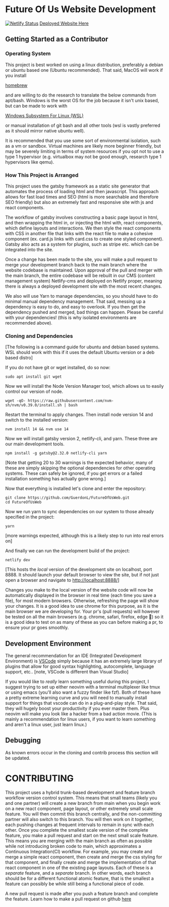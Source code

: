 # Future Of Us Website Development
[![Netlify Status](https://api.netlify.com/api/v1/badges/b654c94e-08a6-4b79-b443-7837581b1d8d/deploy-status)](https://app.netlify.com/sites/compassionate-wing-211df6/deploys)
<a href='https://compassionate-wing-211df6.netlify.app/'>Deployed Website Here</a>
## Getting Started as a Contributor
### Operating System
This project is best worked on using a linux distribution, preferably a debian or ubuntu based one (Ubuntu recommended). That said, MacOS will work if you install <a href='https://brew.sh/'><p>homebrew</p></a> and are willing to do the research to translate the below commands from apt/bash. 
Windows is the worst OS for the job because it isn't unix based, but can be made to work with 

<a href='https://docs.microsoft.com/en-us/windows/wsl/install'><p>Windows Subsystem For Linux (WSL)</p></a> or manual installation of git bash and all other tools (wsl is vastly preferred as it should mirror native ubuntu well).

It is recommended that you use some sort of environmental isolation, such as a vm or sandbox. Virtual machines are likely more beginner friendly, but may be severely limiting in terms of system resources if you opt not to use a type 1 hypervisor (e.g. virtualbox may not be good enough, research type 1 hypervisors like qemu).


### How This Project is Arranged
This project uses the gatsby framework as a static site generator that automates the process of loading html and then javascript. This approach allows for fast load times and SEO (html is more searchable and therefore SEO friendly) but also an extremely fast and responsive site with js and react components. 

The workflow of gatsby involves constructing a basic page layout in html, and then wrapping the html in, or injecting the html with, react components, which define layouts and interactions. We then style the react components with CSS in another file that links with the react file to make a cohesive component (ex. card.js links with card.css to create one styled component). Gatsby also acts as a system for plugins, such as stripe etc. which can be integrated into the site.

Once a change has been made to the site, you will make a pull request to merge your development branch back to the main branch where the website codebase is maintained. Upon approval of the pull and merger with the main branch, the entire codebase will be rebuilt in our CMS (content management system) Netlify-cms and deployed on Netlify proper, meaning there is always a deployed development site with the most recent changes.

We also will use Yarn to manage dependencies, so you should have to do minimal manual dependency management. That said, messing up a dependency is easy to do, and easy to overlook. If you then get the dependency pushed and merged, bad things can happen. Please be careful with your dependencies! (this is why isolated environments are recommended above).

### Cloning and Dependencies
[The following is a command guide for ubuntu and debian based systems. WSL should work with this if it uses the default Ubuntu version or a deb based distro]

If you do not have git or wget installed, do so now: 

```
sudo apt install git wget
```

Now we will install the Node Version Manager tool, which allows us to easily control our version of node.

```
wget -qO- https://raw.githubusercontent.com/nvm-sh/nvm/v0.39.0/install.sh | bash
```

Restart the terminal to apply changes.
Then install node version 14 and switch to the installed version:

```
nvm install 14 && nvm use 14
```
Now we will install gatsby version 2, netlify-cli, and yarn. These three are our main development tools.

```
npm install -g gatsby@2.32.0 netlify-cli yarn
```
[Note that getting 20 to 30 warnings is the expected behavior, many of these are simply skipping the optional dependencies for other operating systems. These can safely be ignored, if you get errors or a failed installation something has actually gone wrong.]

Now that everything is installed let's clone and enter the repository:

```
git clone https://github.com/GuerdonL/FutureOfUsWeb.git
cd FutureOfUsWeb
```

Now we run yarn to sync dependencies on our system to those already specified in the project:

```
yarn
```
[more warnings expected, although this is a likely step to run into real errors on]

And finally we can run the development build of the project:

```
netlify dev
```
[This hosts the *local* version of the development site on localhost, port 8888. It should launch your default browser to view the site, but if not just open a browser and navigate to <a href='http://localhost:8888/'>http://localhost:8888/</a>]
  
Changes you make to the local version of the website code will now be automatically displayed in the browser in real time (each time you save a file), for most modern browsers. Otherwise, refreshing the page will show your changes. It is a good idea to use chrome for this purpose, as it is the main browser we are developing for. Your pr's (pull requests) will however be tested on all the main browsers (e.g. chrome, safari, firefox, edge 🤮) so it is a good idea to test on as many of these as you can before making a pr, to ensure your pr goes smoothly.
  
## Development Environment

The general recommendation for an IDE (Integrated Development Environment) is <a href='https://code.visualstudio.com/'>VSCode</a> simply because it has an extremely large library of plugins that allow for good syntax highlighting, autocomplete, language support, etc.. [note, VSCode is different than Visual Studio] 

If you would like to *really* learn something useful during this project, I suggest trying to set up either neovim with a terminal multiplexer like tmux or using emacs (you'll also want a fuzzy finder like fzf). Both of these have a pretty extreme learning curve and you will need to manually install support for things that vscode can do in a plug-and-play style. That said, they will hugely boost your productivity if you ever master them. Plus neovim will make you look like a hacker from a bad action movie. (This is mainly a recommendation for linux users, if you want to learn something and aren't a linux user, just learn linux.)

  
## Debugging

As known errors occur in the cloning and contrib process this section will be updated. 

# CONTRIBUTING

This project uses a hybrid trunk-based development and feature branch workflow version control system. This means that small teams (likely you and one partner) will create a new branch from main when you begin work on a new react component, page layout, or other extremely small scale feature.  You will then commit this branch centrally, and the non-committing partner will also switch to this branch. You will then work on it together, each pushing changes at frequent intervals to remain in sync with each other. Once you complete the smallest scale version of the complete feature, you make a pull request and start on the next small scale feature. This means you are merging with the main branch as often as possible while not introducing broken code to main, which approximates a Continuous Integration(CI) workflow.
For example, you may create and merge a simple react component, then create and merge the css styling for that component, and finally create and merge the implementation of that react component in one of the existing page layouts. Each of these is a *separate* feature, and a *separate* branch. In other words, each branch should be for a different functional atomic feature, that is the smallest a feature can possibly be while still being a functional piece of code.

A new pull request is made after you push a feature branch and complete the feature.
Learn how to make a pull request on github <a href='https://docs.github.com/en/github/collaborating-with-pull-requests/proposing-changes-to-your-work-with-pull-requests/creating-a-pull-request'>here</a>
